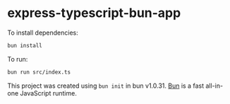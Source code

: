 # express-typescript-bun-app

To install dependencies:

```bash
bun install
```

To run:

```bash
bun run src/index.ts
```

This project was created using `bun init` in bun v1.0.31. [Bun](https://bun.sh) is a fast all-in-one JavaScript runtime.
